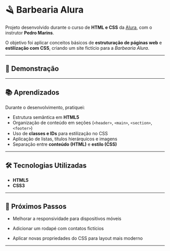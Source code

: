 # 🪒 Barbearia Alura  

Projeto desenvolvido durante o curso de **HTML e CSS** da [Alura](https://www.alura.com.br), com o instrutor **Pedro Marins**.  

O objetivo foi aplicar conceitos básicos de **estruturação de páginas web** e **estilização com CSS**, criando um site fictício para a *Barbearia Alura*.  

---

## 📸 Demonstração  

<p align="center">
  
</p>

---

## 📚 Aprendizados  

Durante o desenvolvimento, pratiquei:  

- Estrutura semântica em **HTML5**  
- Organização de conteúdo em seções (`<header>`, `<main>`, `<section>`, `<footer>`)  
- Uso de **classes e IDs** para estilização no CSS  
- Aplicação de listas, títulos hierárquicos e imagens  
- Separação entre **conteúdo (HTML)** e **estilo (CSS)**  

---

## 🛠️ Tecnologias Utilizadas  

- **HTML5**  
- **CSS3**  

---

## 📌 Próximos Passos

- Melhorar a responsividade para dispositivos móveis

- Adicionar um rodapé com contatos fictícios

- Aplicar novas propriedades do CSS para layout mais moderno
---
